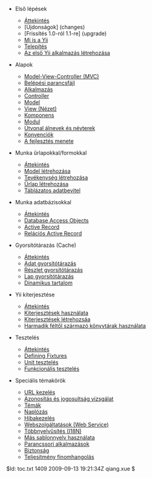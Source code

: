 * Első lépések
	- [Áttekintés](index)
	- [Újdonságok] (changes)
	- [Frissítés 1.0-ról 1.1-re] (upgrade)
    - [Mi is a Yii](quickstart.what-is-yii)
    - [Telepítés](quickstart.installation)
    - [Az első Yii alkalmazás létrehozása](quickstart.first-app)

* Alapok
    - [Model-View-Controller (MVC)](basics.mvc)
    - [Belépési parancsfájl](basics.entry)
    - [Alkalmazás](basics.application)
    - [Controller](basics.controller)
    - [Model](basics.model)
    - [View (Nézet)](basics.view)
    - [Komponens](basics.component)
    - [Modul](basics.module)
    - [Útvonal álnevek és névterek](basics.namespace)
    - [Konvenciók](basics.convention)
    - [A fejlesztés menete](basics.workflow)

* Munka űrlapokkal/formokkal
    - [Áttekintés](form.overview)
    - [Model létrehozása](form.model)
    - [Tevékenység létrehozása](form.action)
    - [Űrlap létrehozása](form.view)
    - [Táblázatos adatbevitel](form.table)

* Munka adatbázisokkal
    - [Áttekintés](database.overview)
    - [Database Access Objects](database.dao)
    - [Active Record](database.ar)
    - [Relációs Active Record](database.arr)

* Gyorsítótárazás (Cache)
    - [Áttekintés](caching.overview)
    - [Adat gyorsítótárazás](caching.data)
    - [Részlet gyorsítótárazás](caching.fragment)
    - [Lap gyorsítótárazás](caching.page)
    - [Dinamikus tartalom](caching.dynamic)

* Yii kiterjesztése
    - [Áttekintés](extension.overview)
    - [Kiterjesztések használata](extension.use)
    - [Kiterjesztések létrehozsáa](extension.create)
    - [Harmadik féltől származó könyvtárak használata](extension.integration)

* Tesztelés
	- [Áttekintés](test.overview)
	- [Defining Fixtures](test.fixture)
	- [Unit tesztelés](test.unit)
	- [Funkcionális tesztelés](test.functional)

* Speciális témakörök
    - [URL kezelés](topics.url)
    - [Azonosítás és jogosultság vizsgálat](topics.auth)
    - [Témák](topics.theming)
    - [Naplózás](topics.logging)
    - [Hibakezelés](topics.error)
    - [Webszolgáltatások (Web Service)](topics.webservice)
    - [Többnyelvűsítés (I18N)](topics.i18n)
    - [Más sablonnyelv használata](topics.prado)
    - [Parancssori alkalmazások](topics.console)
    - [Biztonság](topics.security)
    - [Teljesítmény finomhangolás](topics.performance)

<div class="revision">$Id: toc.txt 1409 2009-09-13 19:21:34Z qiang.xue $</div>